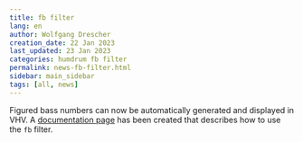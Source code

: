 ```yaml
---
title: fb filter
lang: en
author: Wolfgang Drescher
creation_date: 22 Jan 2023
last_updated: 23 Jan 2023
categories: humdrum fb filter
permalink: news-fb-filter.html
sidebar: main_sidebar
tags: [all, news]
---
```


Figured bass numbers can now be automatically generated and displayed
in VHV. A <a href="/filter/fb">documentation page</a> has been created
that describes how to use the `fb` filter.



